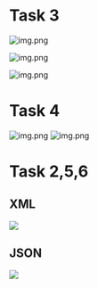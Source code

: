 # Task 3

![img.png](.images/img_3.png)

![img.png](.images/img.png)

![img.png](.images/img_4.png)

# Task 4

![img.png](.images/img2.png)
![img.png](.images/img_5.png)

# Task 2,5,6

## XML

![](.images/img_1.png)

## JSON

![](.images/img_2.png)


